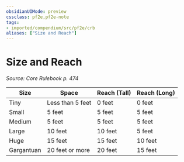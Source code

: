 ```yaml
---
obsidianUIMode: preview
cssclass: pf2e,pf2e-note
tags:
- imported/compendium/src/pf2e/crb
aliases: ["Size and Reach"]
---
```

# Size and Reach  
*Source: Core Rulebook p. 474*  

| Size | Space | Reach (Tall) | Reach (Long) |
|------|-------|--------------|--------------|
| Tiny | Less than 5 feet | 0 feet | 0 feet |
| Small | 5 feet | 5 feet | 5 feet |
| Medium | 5 feet | 5 feet | 5 feet |
| Large | 10 feet | 10 feet | 5 feet |
| Huge | 15 feet | 15 feet | 10 feet |
| Gargantuan | 20 feet or more | 20 feet | 15 feet |